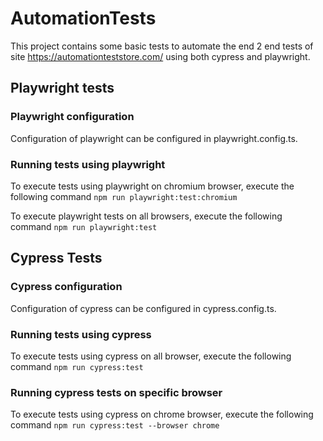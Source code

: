# AutomationTests
This project contains some basic tests to automate the end 2 end tests of site https://automationteststore.com/ using both cypress and playwright.


## Playwright tests
### Playwright configuration
Configuration of playwright can be configured in playwright.config.ts.

### Running tests using playwright
To execute tests using playwright on chromium browser, execute the following command
```npm run playwright:test:chromium```

To execute playwright tests on all browsers, execute the following command
```npm run playwright:test```

## Cypress Tests
### Cypress configuration
Configuration of cypress can be configured in cypress.config.ts.

### Running tests using cypress
To execute tests using cypress on all browser, execute the following command
```npm run cypress:test```

### Running cypress tests on specific browser
To execute tests using cypress on chrome browser, execute the following command
```npm run cypress:test --browser chrome```
